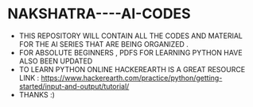 # NAKSHATRA----AI-CODES
- THIS REPOSITORY WILL CONTAIN ALL THE CODES AND MATERIAL FOR THE AI SERIES THAT ARE BEING ORGANIZED . 
- FOR ABSOLUTE BEGINNERS , PDFS FOR LEARNING PYTHON HAVE ALSO BEEN UPDATED
- TO LEARN PYTHON ONLINE HACKEREARTH IS A GREAT RESOURCE
   LINK : https://www.hackerearth.com/practice/python/getting-started/input-and-output/tutorial/
- THANKS :)
